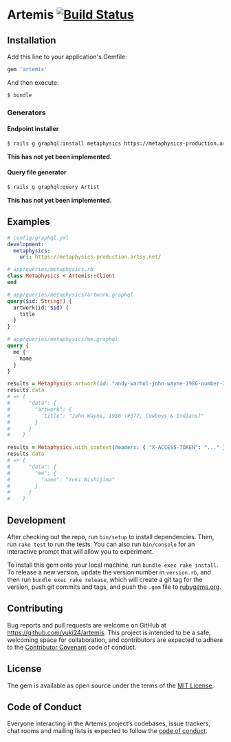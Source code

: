 # Artemis [![Build Status](https://travis-ci.org/yuki24/artemis.svg?branch=master)](https://travis-ci.org/yuki24/artemis)

## Installation

Add this line to your application's Gemfile:

```ruby
gem 'artemis'
```

And then execute:

    $ bundle

### Generators

#### Endpoint installer

```sh
$ rails g graphql:install metaphysics https://metaphysics-production.artsy.net/
```

**This has not yet been implemented.**

#### Query file generator

```sh
$ rails g graphql:query Artist
```

**This has not yet been implemented.**

## Examples

```yml
# config/graphql.yml
development:
  metaphysics:
    url: https://metaphysics-production.artsy.net/
```

```ruby
# app/queries/metaphysics.rb
class Metaphysics < Artemis::Client
end
```

```graphql
# app/queries/metaphysics/artwork.graphql
query($id: String!) {
  artwork(id: $id) {
    title
  }
}

# app/queries/metaphysics/me.graphql
query {
  me {
    name
  }
}
```

```ruby
results = Metaphysics.artwork(id: "andy-warhol-john-wayne-1986-number-377-cowboys-and-indians")
results.data
# => {
#      "data": {
#        "artwork": {
#          "title": "John Wayne, 1986 (#377, Cowboys & Indians)"
#        }
#      }
#    }

results = Metaphysics.with_context(headers: { "X-ACCESS-TOKEN": "..." }).me
results.data
# => {
#      "data": {
#        "me": {
#          "name": "Yuki Nishijima"
#        }
#      }
#    }
```

## Development

After checking out the repo, run `bin/setup` to install dependencies. Then, run `rake test` to run the tests. You can also run `bin/console` for an interactive prompt that will allow you to experiment.

To install this gem onto your local machine, run `bundle exec rake install`. To release a new version, update the version number in `version.rb`, and then run `bundle exec rake release`, which will create a git tag for the version, push git commits and tags, and push the `.gem` file to [rubygems.org](https://rubygems.org).

## Contributing

Bug reports and pull requests are welcome on GitHub at https://github.com/yuki24/artemis. This project is intended to be a safe, welcoming space for collaboration, and contributors are expected to adhere to the [Contributor Covenant](http://contributor-covenant.org) code of conduct.

## License

The gem is available as open source under the terms of the [MIT License](https://opensource.org/licenses/MIT).

## Code of Conduct

Everyone interacting in the Artemis project’s codebases, issue trackers, chat rooms and mailing lists is expected to follow the [code of conduct](https://github.com/[USERNAME]/artemis/blob/master/CODE_OF_CONDUCT.md).
